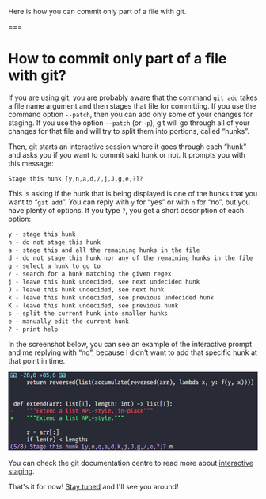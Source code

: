 Here is how you can commit only part of a file with git.

===


# How to commit only part of a file with git?

If you are using git, you are probably aware that the command `git add` takes a file name argument and then stages that file for committing.
If you use the command option `--patch`, then you can add only some of your changes for staging.
If you use the option `--patch` (or `-p`), git will go through all of your changes for that file and will try to split them into portions, called “hunks”.

Then, git starts an interactive session where it goes through each “hunk” and asks you if you want to commit said hunk or not.
It prompts you with this message:

```text
Stage this hunk [y,n,a,d,/,j,J,g,e,?]?
```

This is asking if the hunk that is being displayed is one of the hunks that you want to “`git add`”.
You can reply with `y` for “yes” or with `n` for “no”, but you have plenty of options.
If you type `?`, you get a short description of each option:

```text
y - stage this hunk
n - do not stage this hunk
a - stage this and all the remaining hunks in the file
d - do not stage this hunk nor any of the remaining hunks in the file
g - select a hunk to go to
/ - search for a hunk matching the given regex
j - leave this hunk undecided, see next undecided hunk
J - leave this hunk undecided, see next hunk
k - leave this hunk undecided, see previous undecided hunk
K - leave this hunk undecided, see previous hunk
s - split the current hunk into smaller hunks
e - manually edit the current hunk
? - print help
```

In the screenshot below, you can see an example of the interactive prompt and me replying with “no”,
because I didn't want to add that specific hunk at that point in time.

!["Screenshot of a terminal where it shows a small git diff in the terminal, with a basic code change, and then the interactive question from `git add -p` asking if I want to stage the current hunk. In front of the interactive question there is a single character 'n', that I typed, because I didn't want to add that hunk."](_example-hunk.png "Screenshot of the interactive prompt for `git add -p`.")

You can check the git documentation centre to read more about [interactive staging][git-interactive-staging].

[git-interactive-staging]: https://git-scm.com/book/en/v2/Git-Tools-Interactive-Staging

That's it for now! [Stay tuned][subscribe] and I'll see you around!

[subscribe]: /subscribe
